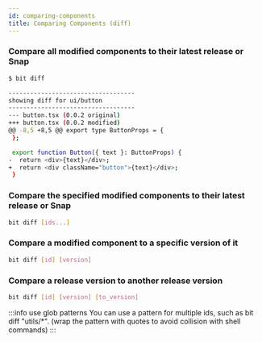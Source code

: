 ```yaml
---
id: comparing-components
title: Comparing Components (diff)
---
```


### Compare all modified components to their latest release or Snap

```bash
$ bit diff

-----------------------------------
showing diff for ui/button
-----------------------------------
--- button.tsx (0.0.2 original)
+++ button.tsx (0.0.2 modified)
@@ -8,5 +8,5 @@ export type ButtonProps = {
 };

 export function Button({ text }: ButtonProps) {
-  return <div>{text}</div>;
+  return <div className="button">{text}</div>;
 }
```

### Compare the specified modified components to their latest release or Snap

```bash
bit diff [ids...]
```

### Compare a modified component to a specific version of it

```bash
bit diff [id] [version]
```

### Compare a release version to another release version

```bash
bit diff [id] [version] [to_version]
```

:::info use glob patterns
You can use a pattern for multiple ids, such as bit diff "utils/\*". (wrap the pattern with quotes to avoid collision with shell commands)
:::

